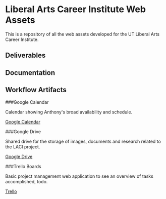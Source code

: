 Liberal Arts Career Institute Web Assets
====

This is a repository of all the web assets developed for the UT Liberal Arts 
Career Institute.

## Deliverables

## Documentation

## Workflow Artifacts

###Google Calendar

Calendar showing Anthony's broad availability and schedule.

[Google Calendar](https://www.google.com/calendar/embed?src=k0u4vl4h2pcf74hs2dquku52b0%40group.calendar.google.com&ctz=America/Chicago)

###Google Drive

Shared drive for the storage of images, documents and research related to the 
LACI project.

[Google Drive](https://docs.google.com/folder/d/0B0m2kYLabbXpb3Nsc3U4MGRFeHc/edit)

###Trello Boards

Basic project management web application to see an overview of tasks accomplished, todo.

[Trello](https://trello.com/board/web-assets/50f6bf75dfe8363743006213)



